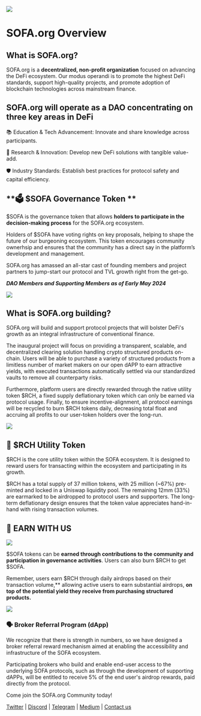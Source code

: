 ![](../../static/1.png)

# SOFA.org Overview

## **What is SOFA.org?**

SOFA.org is a **decentralized, non-profit organization** focused on advancing the DeFi ecosystem. Our modus operandi is to promote the highest DeFi standards, support high-quality projects, and promote adoption of blockchain technologies across mainstream finance.

## SOFA.org will operate as a DAO concentrating on three key areas in DeFi

📚 Education & Tech Advancement: Innovate and share knowledge across participants.

🔬 Research & Innovation: Develop new DeFi solutions with tangible value-add.

🛡 Industry Standards: Establish best practices for protocol safety and capital efficiency.

## **🗳 $SOFA Governance Token **

$SOFA is the governance token that allows **holders to participate in the decision-making process** for the SOFA.org ecosystem.

Holders of $SOFA have voting rights on key proposals, helping to shape the future of our burgeoning ecosystem. This token encourages community ownerhsip and ensures that the community has a direct say in the platform’s development and management.

SOFA.org has amassed an all-star cast of founding members and project partners to jump-start our protocol and TVL growth right from the get-go.

**_DAO Members and Supporting Members as of Early May 2024_**

![](../../static/partners.jpg)

## **What is SOFA.org building?**

SOFA.org will build and support protocol projects that will bolster DeFi's growth as an integral infrastructure of conventional finance.

The inaugural project will focus on providing a transparent, scalable, and decentralized clearing solution handling crypto structured products on-chain.  Users will be able to purchase a variety of structured products from a limitless number of market makers on our open dAPP to earn attractive yields, with executed transactions automatically settled via our standardized vaults to remove all counterparty risks.

Furthermore, platform users are directly rewarded through the native utility token $RCH, a fixed supply deflationary token which can only be earned via protocol usage.  Finally, to ensure incentive-alignment, all protocol earnings will be recycled to burn $RCH tokens daily, decreasing total float and accruing all profits to our user-token holders over the long-run.

![](../../static/draw1.png)

## **🤑 $RCH Utility Token**

$RCH is the core utility token within the SOFA ecosystem. It is designed to reward users for transacting within the ecosystem and participating in its growth.

$RCH has a total supply of 37 million tokens, with 25 million (~67%) pre-minted and locked in a Uniswap liquidity pool. The remaining 12mm (33%) are earmarked to be airdropped to protocol users and supporters.  The long-term deflationary design ensures that the token value appreciates hand-in-hand with rising transaction volumes.

## **🚀 EARN WITH US**

![](../../static/draw2.png)

$SOFA tokens can be **earned through contributions to the community and participation in governance activities**. Users can also burn $RCH to get $SOFA.

Remember, users earn $RCH through daily airdrops based on their transaction volume,** allowing active users to earn substantial airdrops, **on top of the potential yield they receive from purchasing structured products.**

![](../../static/Wu3Qb2plXomo5oxBdZ6uNAg9sEj.png)

### 🗣 Broker Referral Program (dApp)

We recognize that there is strength in numbers, so we have designed a broker referral reward mechanism aimed at enabling the accessibility and infrastructure of the SOFA ecosystem.

Participating brokers who build and enable end-user access to the underlying SOFA protocols, such as through the development of supporting dAPPs, will be entitled to receive 5% of the end user's airdrop rewards, paid directly from the protocol.


Come join the SOFA.org Community today!

[Twitter](https://x.com/SOFAorgDAO) | [Discord](https://discord.gg/sofaorg) | [Telegram](http://t.me/SOFAorg) | [Medium](https://medium.com/sofaorg) | [Contact us](mailto:contact@sofa.org)

